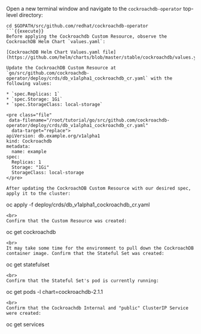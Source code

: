 Open a new terminal window and navigate to the `cockroachdb-operator` top-level directory:

```
cd $GOPATH/src/github.com/redhat/cockroachdb-operator
```{{execute}}
Before applying the Cockroachdb Custom Resource, observe the CockroachDB Helm Chart `values.yaml`:

[CockroachDB Helm Chart Values.yaml file](https://github.com/helm/charts/blob/master/stable/cockroachdb/values.yaml)

Update the CockroachDB Custom Resource at `go/src/github.com/cockroachdb-operator/deploy/crds/db_v1alpha1_cockroachdb_cr.yaml` with the following values:

* `spec.Replicas: 1`
* `spec.Storage: 1Gi`
* `spec.StorageClass: local-storage`

<pre class="file"
 data-filename="/root/tutorial/go/src/github.com/cockroachdb-operator/deploy/crds/db_v1alpha1_cockroachdb_cr.yaml"
  data-target="replace">
apiVersion: db.example.org/v1alpha1
kind: Cockroachdb
metadata:
  name: example
spec:
  Replicas: 1
  Storage: "1Gi"
  StorageClass: local-storage
</pre>

After updating the CockroachDB Custom Resource with our desired spec, apply it to the cluster:

```
oc apply -f deploy/crds/db_v1alpha1_cockroachdb_cr.yaml
```{{execute}}
<br>
Confirm that the Custom Resource was created:

```
oc get cockroachdb
```{{execute}}
<br>
It may take some time for the environment to pull down the CockroachDB container image. Confirm that the Stateful Set was created:

```
oc get statefulset
```{{execute}}
<br>
Confirm that the Stateful Set's pod is currently running:

```
oc get pods -l chart=cockroachdb-2.1.1
```{{execute}}
<br>
Confirm that the Cockroachdb Internal and "public" ClusterIP Service were created:

```
oc get services
```{{execute}}
